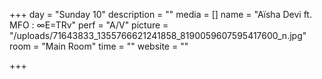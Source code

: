 +++
day = "Sunday 10"
description = ""
media = []
name = "Aïsha Devi ft. MFO : ∞E=TRv"
perf = "A/V"
picture = "/uploads/71643833_1355766621241858_8190059607595417600_n.jpg"
room = "Main Room"
time = ""
website = ""

+++
